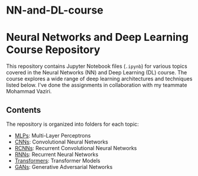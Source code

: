# NN-and-DL-course
# Neural Networks and Deep Learning Course Repository

This repository contains Jupyter Notebook files (`.ipynb`) for various topics covered in the Neural Networks (NN) and Deep Learning (DL) course. The course explores a wide range of deep learning architectures and techniques listed below. I've done the assignments in collaboration with my teammate Mohammad Vaziri.

## Contents

The repository is organized into folders for each topic:

- [MLPs](MLP/): Multi-Layer Perceptrons
- [CNNs](CNN/): Convolutional Neural Networks
- [RCNNs](RCNN/): Recurrent Convolutional Neural Networks
- [RNNs](RNN/): Recurrent Neural Networks
- [Transformers](Transformer/): Transformer Models
- [GANs](GAN/): Generative Adversarial Networks

